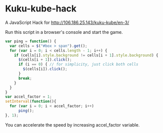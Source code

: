 # Kuku-kube-hack
A JavaScript Hack for http://106.186.25.143/kuku-kube/en-3/

Run this script in a browser's console and start the game.

```javascript
var ping = function() {
  var cells = $("#box > span").get();
  for (var i = 0; i < cells.length - 1; i++) {
    if (cells[i].style.background != cells[i + 1].style.background) {
      $(cells[i + 1]).click();
      if (i == 0) { // for simplicity, just click both cells
        $(cells[i]).click();
      }
      break;
    }
  }
}
var accel_factor = 1;
setInterval(function(){
  for (var i = 0; i < accel_factor; i++)
      ping(); 
}, 1);
```

You can accelerate the speed by increasing accel_factor variable.
